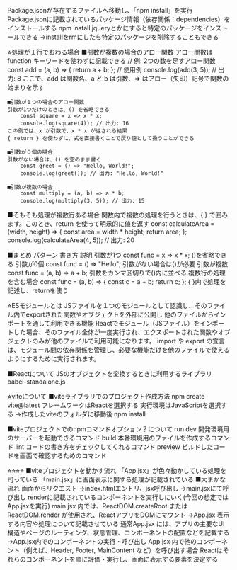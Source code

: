 
Package.jsonが存在するファイルへ移動し、「npm install」を実行
	Package.jsonに記載されているパッケージ情報（依存関係：dependencies）をインストールする
	npm install jqueryとかにすると特定のパッケージをインストールできる
		→installをrmにしたら特定のパッケージを削除することもできる

⭐︎処理が１行でおわる場合
	■引数が複数の場合のアロー関数
	アロー関数は function キーワードを使わずに記載できる
		// 例: 2つの数を足すアロー関数
		const add = (a, b) => {
			return a + b; 
		}; 
		// 使用例 
		console.log(add(3, 5)); // 出力: 8
	ここで、add は関数名、a と b は引数、=> はアロー（矢印）記号で関数の始まりを示す

	■引数が１つの場合のアロー関数
	引数が1つだけのときは、() を省略できる
		const square = x => x * x; 
		console.log(square(4)); // 出力: 16
	この例では、x が引数で、x * x が返される結果
	{ return } を使わずに、式を直接書くことで戻り値として扱うことができる

	■引数が０個の場合
	引数がない場合は、() を空のまま書く
		const greet = () => "Hello, World!"; 
		console.log(greet()); // 出力: "Hello, World!"

	■引数が複数の場合
		const multiply = (a, b) => a * b; 
		console.log(multiply(3, 5)); // 出力: 15

■そもそも処理が複数行ある場合
関数内で複数の処理を行うときは、{ } で囲みます。このとき、return を使って明示的に値を返す
	const calculateArea = (width, height) => { 
		const area = width * height; 
		return area; 
		}; 
	console.log(calculateArea(4, 5)); // 出力: 20

■まとめ
パターン	書き方	説明
引数が1つ	const func = x => x * x;	()を省略できる
引数が0個	const func = () => "Hello";	引数がない場合は()が必要
引数が複数	const func = (a, b) => a + b;	引数をカンマ区切りで()内に並べる
複数行の処理を含む場合	const func = (a, b) => { const c = a + b; return c; };	{ }内で処理を記述し、returnを使う

⭐︎ESモジュールとは
JSファイルを１つのモジュールとして認識し、そのファイル内でexportされた関数やオブジェクトを外部に公開し
他のファイルからインポートを通して利用できる機能
Reactでモジュール（JSファイル）をインポートした場合、そのファイル全体が一度実行され、エクスポートされた関数やオブジェクトのみが他のファイルで利用可能になります。 import や export の宣言は、モジュール間の依存関係を管理し、必要な機能だけを他のファイルで使えるようにするために実行されます。


■Reactについて
JSのオブジェクトを変換するときに利用するライブラリ
	babel-standalone.js

⭐︎viteについて
■viteライブラリでのプロジェクト作成方法
	npm create vite@latest
		フレームワークはReactを選択する
		実行環境はJavaScriptを選択する
	→作成したviteのフォルダに移動後
		npm install

■viteプロジェクトでのnpmコマンドオプション？について
	run dev
		開発環境用のサーバーを起動できるコマンド
	build
		本番環境用のファイルを作成するコマンド
	lint
		コードの書き方をチェックしてくれるコマンド
	preview
		ビルドしたコードを画面で確認するためのコマンド

⭐︎⭐︎⭐︎⭐︎
■viteプロジェクトを動かす流れ
	「App.jsx」が色々動かしている処理を司っている
	「main.jsx」に画面表示に関する処理が記載されている
	■大まかな流れ
		画面からリクエスト
		→index.htmlエントリ、jsx呼び出し
		→main.jsxにて呼び出し
			renderに記載されているコンポーネントを実行しにいく(今回の想定ではApp.jsxを実行)
				main.jsx 内では、ReactDOM.createRoot または ReactDOM.render が使用され、ReactアプリをDOMにマウント
		→App.jsx
			表示する内容や処理について記載させている
				通常App.jsx には、アプリの主要なUI構造やページのルーティング、状態管理、コンポーネントの配置などを記載する
		→App.jsx内でのコンポーネントの実行・呼び出し
			App.jsx 内で他のコンポーネント（例えば、Header, Footer, MainContent など）を呼び出す場合
			Reactはそれらのコンポーネントを順に評価・実行し、画面に表示する要素を決定する



